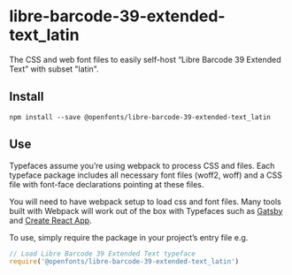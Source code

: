 
# libre-barcode-39-extended-text_latin

The CSS and web font files to easily self-host “Libre Barcode 39 Extended Text” with subset "latin".

## Install

`npm install --save @openfonts/libre-barcode-39-extended-text_latin`

## Use

Typefaces assume you’re using webpack to process CSS and files. Each typeface
package includes all necessary font files (woff2, woff) and a CSS file with
font-face declarations pointing at these files.

You will need to have webpack setup to load css and font files. Many tools built
with Webpack will work out of the box with Typefaces such as [Gatsby](https://github.com/gatsbyjs/gatsby)
and [Create React App](https://github.com/facebookincubator/create-react-app).

To use, simply require the package in your project’s entry file e.g.

```javascript
// Load Libre Barcode 39 Extended Text typeface
require('@openfonts/libre-barcode-39-extended-text_latin')
```

